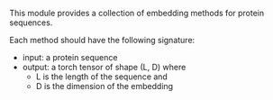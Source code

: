 This module provides a collection of embedding methods for protein sequences.

Each method should have the following signature:

- input: a protein sequence
- output: a torch tensor of shape (L, D) where
  - L is the length of the sequence and
  - D is the dimension of the embedding